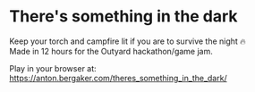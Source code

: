 # There's something in the dark
Keep your torch and campfire lit if you are to survive the night 🔥  
Made in 12 hours for the Outyard hackathon/game jam.

Play in your browser at: 
https://anton.bergaker.com/theres_something_in_the_dark/
